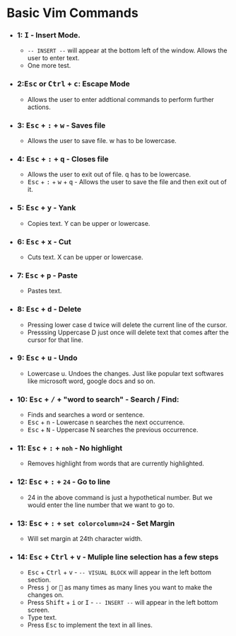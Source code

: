 # Basic Vim Commands

* ### 1: <kbd>I</kbd> - Insert Mode.
	* `-- INSERT --` will appear at the bottom left of the window. Allows the user to enter text. 
	* One more test.
* ### 2:<kbd>Esc</kbd> or <kbd>Ctrl</kbd> + <kbd>c</kbd>: Escape Mode
	* Allows the user to enter addtional commands to perform further actions.
* ### 3: <kbd>Esc</kbd> + <kbd>:</kbd> + <kbd>w</kbd> - Saves file
	* Allows the user to save file. w has to be lowercase.
* ### 4: <kbd>Esc</kbd> + <kbd>:</kbd> + <kbd>q</kbd> - Closes file
	* Allows the user to exit out of file. q has to be lowercase.
	* <kbd>Esc</kbd> + <kbd>:</kbd> + <kbd>w</kbd> + <kbd>q</kbd> - Allows the user to save the file and then exit out of it.
* ### 5: <kbd>Esc</kbd> + <kbd>y</kbd> - Yank
	* Copies text. Y can be upper or lowercase.
* ### 6: <kbd>Esc</kbd> + <kbd>x</kbd> - Cut
	* Cuts text. X can be upper or lowercase.
* ### 7: <kbd>Esc</kbd> + <kbd>p</kbd> - Paste
	* Pastes text.
* ### 8: <kbd>Esc</kbd> + <kbd>d</kbd> - Delete
	* Pressing lower case d twice will delete the current line of the cursor.
	* Presssing Uppercase D just once will delete text that comes after the cursor for that line.
* ### 9: <kbd>Esc</kbd> + <kbd>u</kbd> - Undo
	* Lowercase u. Undoes the changes. Just like popular text softwares like microsoft word, google docs and so on.
* ### 10: <kbd>Esc</kbd> + <kbd>/</kbd> + "word to search" - Search / Find:
	* Finds and searches a word or sentence.
	* <kbd>Esc</kbd> + <kbd>n</kbd> - Lowercase n searches the next occurrence.
	* <kbd>Esc</kbd> + <kbd>N</kbd> - Uppercase N searches the previous occurrence.
* ### 11: <kbd>Esc</kbd> + <kbd>:</kbd> + `noh` - No highlight
	* Removes highlight from words that are currently highlighted.
* ### 12: <kbd>Esc</kbd> + <kbd>:</kbd> + `24` - Go to line
	* 24 in the above command is just a hypothetical number. But we would enter the line number that we want to go to.
* ### 13: <kbd>Esc</kbd> + <kbd>:</kbd> + `set colorcolumn=24` - Set Margin
	* Will set margin at 24th character width.
* ### 14: <kbd>Esc</kbd> + <kbd>Ctrl</kbd> + <kbd>v</kbd> - Muliple line selection has a few steps
	* <kbd>Esc</kbd> + <kbd>Ctrl</kbd> + <kbd>v</kbd> - `-- VISUAL BLOCK` will appear in the left bottom section.
	* Press <kbd>j</kbd> or <kbd> :arrow_down_small:</kbd> as many times as many lines you want to make the changes on.
	* Press <kbd>Shift</kbd> + <kbd>i</kbd> or <kbd>I</kbd> - `-- INSERT --` will appear in the left bottom screen.
	* Type text.
	* Press <kbd>Esc</kbd> to implement the text in all lines.
